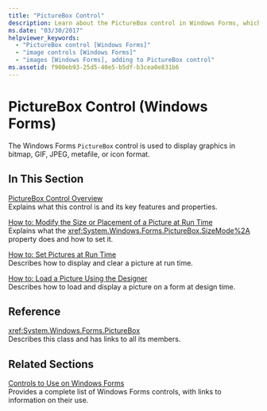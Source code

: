 ```yaml
---
title: "PictureBox Control"
description: Learn about the PictureBox control in Windows Forms, which is used to display graphics in bitmap, GIF, JPEG, metafile, or icon format.
ms.date: "03/30/2017"
helpviewer_keywords: 
  - "PictureBox control [Windows Forms]"
  - "image controls [Windows Forms]"
  - "images [Windows Forms], adding to PictureBox control"
ms.assetid: f900eb93-25d5-40e5-b5df-b3cea0e831b6
---
```

# PictureBox Control (Windows Forms)

The Windows Forms `PictureBox` control is used to display graphics in bitmap, GIF, JPEG, metafile, or icon format.  
  
## In This Section  

 [PictureBox Control Overview](picturebox-control-overview-windows-forms.md)  
 Explains what this control is and its key features and properties.  
  
 [How to: Modify the Size or Placement of a Picture at Run Time](how-to-modify-the-size-or-placement-of-a-picture-at-run-time-windows-forms.md)  
 Explains what the <xref:System.Windows.Forms.PictureBox.SizeMode%2A> property does and how to set it.  
  
 [How to: Set Pictures at Run Time](how-to-set-pictures-at-run-time-windows-forms.md)  
 Describes how to display and clear a picture at run time.  
  
 [How to: Load a Picture Using the Designer](how-to-load-a-picture-using-the-designer-windows-forms.md)  
 Describes how to load and display a picture on a form at design time.  
  
## Reference  

 <xref:System.Windows.Forms.PictureBox>  
 Describes this class and has links to all its members.  
  
## Related Sections  

 [Controls to Use on Windows Forms](controls-to-use-on-windows-forms.md)  
 Provides a complete list of Windows Forms controls, with links to information on their use.
